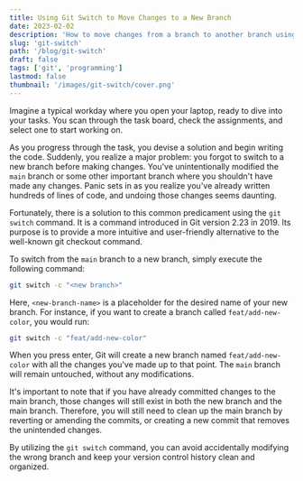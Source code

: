 ```yaml
---
title: Using Git Switch to Move Changes to a New Branch
date: 2023-02-02
description: 'How to move changes from a branch to another branch using Git Swtich'
slug: 'git-switch'
path: '/blog/git-switch'
draft: false
tags: ['git', 'programming']
lastmod: false
thumbnail: '/images/git-switch/cover.png'
---
```


Imagine a typical workday where you open your laptop, ready to dive into your tasks. You scan through the task board, check the assignments, and select one to start working on.

As you progress through the task, you devise a solution and begin writing the code. Suddenly, you realize a major problem: you forgot to switch to a new branch before making changes. You've unintentionally modified the `main` branch or some other important branch where you shouldn't have made any changes. Panic sets in as you realize you've already written hundreds of lines of code, and undoing those changes seems daunting.

Fortunately, there is a solution to this common predicament using the `git switch` command. It is a command introduced in Git version 2.23 in 2019. Its purpose is to provide a more intuitive and user-friendly alternative to the well-known git checkout command.

To switch from the `main` branch to a new branch, simply execute the following command:

```bash
git switch -c "<new branch>"
```

Here, `<new-branch-name>` is a placeholder for the desired name of your new branch. For instance, if you want to create a branch called `feat/add-new-color`, you would run:

```bash
git switch -c "feat/add-new-color"
```

When you press enter, Git will create a new branch named `feat/add-new-color` with all the changes you've made up to that point. The `main` branch will remain untouched, without any modifications.

It's important to note that if you have already committed changes to the main branch, those changes will still exist in both the new branch and the main branch. Therefore, you will still need to clean up the main branch by reverting or amending the commits, or creating a new commit that removes the unintended changes.

By utilizing the `git switch` command, you can avoid accidentally modifying the wrong branch and keep your version control history clean and organized.
